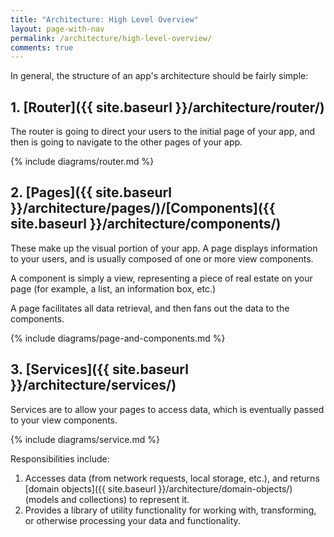 ```yaml
---
title: "Architecture: High Level Overview"
layout: page-with-nav
permalink: /architecture/high-level-overview/
comments: true
---
```


In general, the structure of an app's architecture should be fairly simple:

## 1. [Router]({{ site.baseurl }}/architecture/router/)

The router is going to direct your users to the initial page of your app, and
then is going to navigate to the other pages of your app.

{% include diagrams/router.md %}


## 2. [Pages]({{ site.baseurl }}/architecture/pages/)/[Components]({{ site.baseurl }}/architecture/components/)

These make up the visual portion of your app. A page displays information 
to your users, and is usually composed of one or more view components. 

A component is simply a view, representing a piece of real estate on your page 
(for example, a list, an information box, etc.)

A page facilitates all data retrieval, and then fans out the data to the 
components. 

{% include diagrams/page-and-components.md %}


## 3. [Services]({{ site.baseurl }}/architecture/services/)

Services are to allow your pages to access data, which is eventually passed to
your view components. 

{% include diagrams/service.md %}

Responsibilities include:

1. Accesses data (from network requests, local storage, etc.), and returns 
   [domain objects]({{ site.baseurl }}/architecture/domain-objects/) (models and collections) to 
   represent it.
2. Provides a library of utility functionality for working with, transforming, 
   or otherwise processing your data and functionality.
